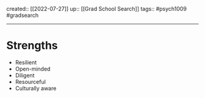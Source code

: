 created:: [[2022-07-27]]
up:: [[Grad School Search]]
tags:: #psych1009 #gradsearch 
***
# Strengths
- Resilient
- Open-minded
- Diligent
- Resourceful
- Culturally aware